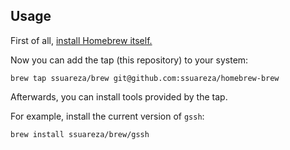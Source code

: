## Usage

First of all, [install Homebrew itself.](http://brew.sh/)

Now you can add the tap (this repository) to your system:

    brew tap ssuareza/brew git@github.com:ssuareza/homebrew-brew

Afterwards, you can install tools provided by the tap.

For example, install the current version of `gssh`:

    brew install ssuareza/brew/gssh